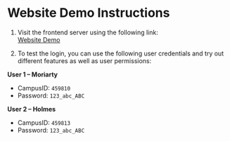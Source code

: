 # Website Demo Instructions  

1. Visit the frontend server using the following link:  
   [Website Demo](https://web-application-sigma-tawny.vercel.app)  

2. To test the login, you can use the following user credentials and try out different features as well as user permissions:  

**User 1 – Moriarty**  
- CampusID: `459810`  
- Password: `123_abc_ABC`  

**User 2 – Holmes**  
- CampusID: `459813`  
- Password: `123_abc_ABC` 